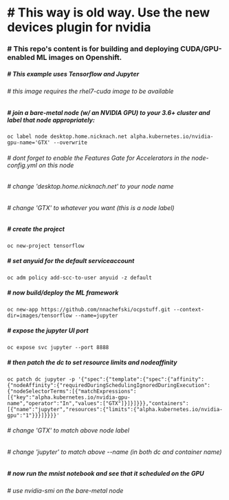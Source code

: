 # # This way is old way.  Use the new devices plugin for nvidia 
### # This repo's content is for building and deploying CUDA/GPU-enabled ML images on Openshift.
##### # This example uses Tensorflow and Jupyter
###### # this image requires the rhel7-cuda image to be available 
##### # join a bare-metal node (w/ an NVIDIA GPU) to your 3.6+ cluster and label that node appropriately:
```
oc label node desktop.home.nicknach.net alpha.kubernetes.io/nvidia-gpu-name='GTX' --overwrite
```
###### # dont forget to enable the Features Gate for Accelerators in the node-config.yml on this node  
###### # change 'desktop.home.nicknach.net' to your node name
###### # change 'GTX' to whatever you want (this is a node label)
##### # create the project
```
oc new-project tensorflow
```
##### # set anyuid for the default serviceaccount
```
oc adm policy add-scc-to-user anyuid -z default
```
##### # now build/deploy the ML framework
```
oc new-app https://github.com/nnachefski/ocpstuff.git --context-dir=images/tensorflow --name=jupyter
```
##### # expose the jupyter UI port
```
oc expose svc jupyter --port 8888
```
##### # then patch the dc to set resource limits and nodeaffinity
```
oc patch dc jupyter -p '{"spec":{"template":{"spec":{"affinity":{"nodeAffinity":{"requiredDuringSchedulingIgnoredDuringExecution":{"nodeSelectorTerms":[{"matchExpressions":[{"key":"alpha.kubernetes.io/nvidia-gpu-name","operator":"In","values":["GTX"]}]}]}}},"containers":[{"name":"jupyter","resources":{"limits":{"alpha.kubernetes.io/nvidia-gpu":"1"}}}]}}}}'
```
###### # change 'GTX' to match above node label
###### # change 'jupyter' to match above --name (in both dc and container name)

##### # now run the mnist notebook and see that it scheduled on the GPU 
###### # use nvidia-smi on the bare-metal node
